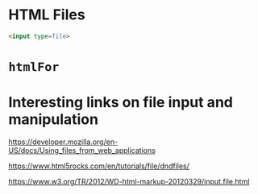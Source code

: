 # HTML Files

```html
<input type=file>
```

# `htmlFor`

# Interesting links on file input and manipulation

https://developer.mozilla.org/en-US/docs/Using_files_from_web_applications

https://www.html5rocks.com/en/tutorials/file/dndfiles/

https://www.w3.org/TR/2012/WD-html-markup-20120329/input.file.html
